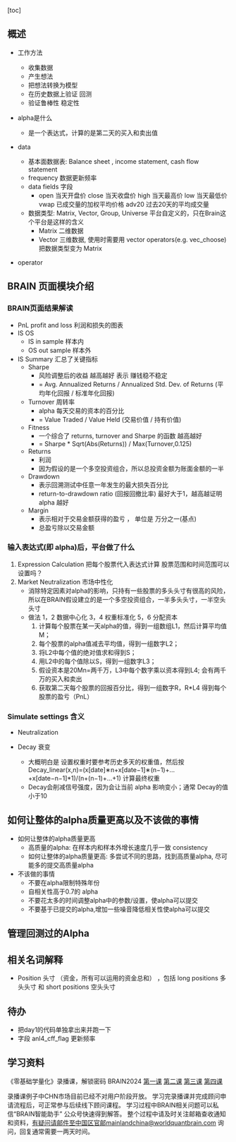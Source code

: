 [toc]
## 概述
- 工作方法
  - 收集数据
  - 产生想法
  - 把想法转换为模型
  - 在历史数据上验证  回测
  - 验证鲁棒性 稳定性

- alpha是什么 
  - 是一个表达式，计算的是第二天的买入和卖出值

- data 
  - 基本面数据表: Balance sheet , income statement, cash flow statement 
  - frequency 数据更新频率
  - data fields  字段
    - open 当天开盘价 close 当天收盘价 high 当天最高价 low 当天最低价 vwap 已成交量的加权平均价格 adv20 过去20天的平均成交量 
  - 数据类型: Matrix, Vector, Group, Universe 平台自定义的，只在Brain这个平台是这样的含义 
    - Matrix 二维数据
    - Vector 三维数据, 使用时需要用 vector operators(e.g. vec_choose) 把数据类型变为 Matrix 

- operator
## BRAIN 页面模块介绍

### BRAIN页面结果解读
- PnL profit and loss 利润和损失的图表
- IS OS 
  - IS in sample 样本内
  - OS out sample 样本外 
- IS Summary 汇总了关键指标
  - Sharpe 
    - 风险调整后的收益 越高越好 表示 赚钱稳不稳定
    - = Avg. Annualized Returns / Annualized Std. Dev. of Returns  (平均年化回报 / 标准年化回报)
  - Turnover  周转率
    - alpha 每天交易的资本的百分比 
    - = Value Traded / Value Held (交易价值 / 持有价值)
  - Fitness 
    - 一个综合了 returns, turnover and Sharpe 的函数 越高越好 
    - = Sharpe * Sqrt(Abs(Returns)) / Max(Turnover,0.125) 
  - Returns 
    - 利润
    - 因为假设的是一个多空投资组合，所以总投资金额为账面金额的一半 
  - Drawdown 
    - 表示回溯测试中任意一年发生的最大损失百分比 
    - return-to-drawdown ratio (回报回撤比率) 最好大于1，越高越证明 alpha 越好 
  - Margin 
    - 表示相对于交易金额获得的盈亏 ， 单位是 万分之一(基点)  
    - 总盈亏除以交易金额

### 输入表达式(即 alpha)后，平台做了什么
1. Expression Calculation 把每个股票代入表达式计算  股票范围和时间范围可以设置吗？
2. Market Neutralization 市场中性化
   - 消除特定因素对alpha的影响，只持有一些股票的多头头寸有很高的风险，所以在BRAIN假设建立的是一个多空投资组合，一半多头头寸，一半空头头寸
   - 做法  1，2 数据中心化  3，4 权重标准化 5，6 分配资本
     1. 计算每个股票在某一天alpha的值，得到一组数组L1，然后计算平均值M；
     2. 每个股票的alpha值减去平均值，得到一组数字L2；
     3. 将L2中每个值的绝对值求和得到S；
     4. 用L2中的每个值除以S，得到一组数字L3；
     5. 假设资本是20Mn=两千万，L3中每个数字乘以资本得到L4;  会有两千万的买入和卖出
     6. 获取第二天每个股票的回报百分比，得到一组数字R，R*L4 得到每个股票的盈亏（PnL）

### Simulate settings 含义
- Neutralization

- Decay 衰变 
  - 大概明白是 设置权重时要参考历史多天的权重值，然后按 Decay_linear(x,n)=(x[date]∗n+x[date−1]∗(n−1)+…+x[date−n−1]*1)/(n+(n−1)+…+1) 计算最终权重
  - Decay会削减信号强度，因为会让当前 alpha 影响变小；通常 Decay的值小于10 

## 如何让整体的alpha质量更高以及不该做的事情
- 如何让整体的alpha质量更高
  - 高质量的alpha: 在样本内和样本外增长速度几乎一致  consistency 
  - 如何让整体的alpha质量更高: 多尝试不同的思路，找到高质量alpha, 尽可能多的提交高质量alpha 
- 不该做的事情 
  - 不要在alpha限制特殊年份
  - 自相关性高于0.7的 alpha 
  - 不要花太多的时间调整alpha中的参数/设置，使alpha可以提交 
  - 不要基于已提交的alpha,增加一些噪音降低相关性使alpha可以提交 

## 管理回测过的Alpha


## 相关名词解释 
- Position 头寸 （资金，所有可以运用的资金总和） ，包括 long positions 多头头寸 和 short positions 空头头寸 


## 待办
- 把day1的代码单独拿出来并跑一下
- 字段 anl4_cff_flag 更新频率  

## 学习资料

《零基础学量化》录播课，解锁密码 BRAIN2024
[第一课](https://v.youku.com/v_show/id_XNjQ0NTQwMzU3Mg==.html?spm=a2hcb.playlist.page.9&playMode=pugv)
[第二课](https://v.youku.com/v_show/id_XNjQ1Mjg5Mzk4NA==.html?spm=a2hcb.playlist.page.9&playMode=pugv)
[第三课](https://v.youku.com/v_show/id_XNjQ1MjkwMDEwMA==.html?spm=a2hcb.playlist.page.9&playMode=pugv)
[第四课](https://v.youku.com/v_show/id_XNjQ0NTQwMjA5Ng==.html)

录播课例子中CHN市场目前已经不对用户阶段开放。
学习完录播课并完成顾问申请流程后，可正常参与后续线下顾问课程。
学习过程中BRAIN相关问题可以私信“BRAIN智能助手” 公众号快速得到解答。
整个过程中请及时关注邮箱查收通知和资料，有疑问请邮件至中国区官邮mainlandchina@worldquantbrain.com
询问，回复通常需要一两天时间。
